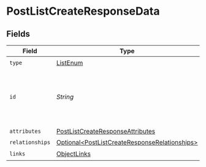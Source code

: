 # PostListCreateResponseData


## Fields

| Field                                                                                                            | Type                                                                                                             | Required                                                                                                         | Description                                                                                                      | Example                                                                                                          |
| ---------------------------------------------------------------------------------------------------------------- | ---------------------------------------------------------------------------------------------------------------- | ---------------------------------------------------------------------------------------------------------------- | ---------------------------------------------------------------------------------------------------------------- | ---------------------------------------------------------------------------------------------------------------- |
| `type`                                                                                                           | [ListEnum](../../models/components/ListEnum.md)                                                                  | :heavy_check_mark:                                                                                               | N/A                                                                                                              |                                                                                                                  |
| `id`                                                                                                             | *String*                                                                                                         | :heavy_check_mark:                                                                                               | Primary key that uniquely identifies this list. Generated by Klaviyo.                                            | Y6nRLr                                                                                                           |
| `attributes`                                                                                                     | [PostListCreateResponseAttributes](../../models/components/PostListCreateResponseAttributes.md)                  | :heavy_check_mark:                                                                                               | N/A                                                                                                              |                                                                                                                  |
| `relationships`                                                                                                  | [Optional\<PostListCreateResponseRelationships>](../../models/components/PostListCreateResponseRelationships.md) | :heavy_minus_sign:                                                                                               | N/A                                                                                                              |                                                                                                                  |
| `links`                                                                                                          | [ObjectLinks](../../models/components/ObjectLinks.md)                                                            | :heavy_check_mark:                                                                                               | N/A                                                                                                              |                                                                                                                  |